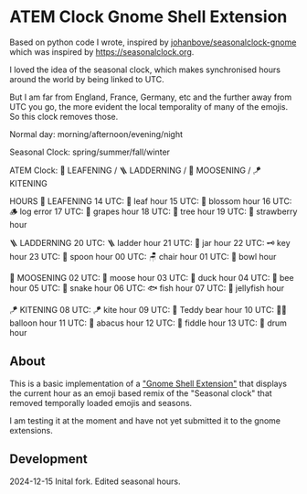 # ATEM Clock Gnome Shell Extension
Based on python code I wrote, inspired by [johanbove/seasonalclock-gnome ](https://github.com/johanbove/seasonalclock-gnome) which was inspired by <https://seasonalclock.org>.

I loved the idea of the seasonal clock, which makes synchronised hours around the world by being linked to UTC.

But I am far from England, France, Germany, etc and the further away from UTC you go, the more evident the local temporality of many of the emojis. So this clock removes those.

Normal day: morning/afternoon/evening/night

Seasonal Clock: spring/summer/fall/winter

ATEM Clock: 🌿 LEAFENING / 🪜 LADDERNING / 🫎 MOOSENING / 🪁 KITENING

HOURS
🌿 LEAFENING
14 UTC: 🌿 leaf hour 
15 UTC: 🌼 blossom hour 
16 UTC: 🪵 log error 
17 UTC: 🍇 grapes hour 
18 UTC: 🌳 tree hour 
19 UTC: 🍓 strawberry hour 


🪜 LADDERNING
20 UTC: 🪜 ladder hour 
21 UTC: 🫙 jar hour 
22 UTC: 🗝️ key hour 
23 UTC: 🥄 spoon hour 
00 UTC: 🪑 chair hour 
01 UTC: 🥣 bowl hour

🫎 MOOSENING
02 UTC: 🫎 moose hour 
03 UTC: 🦆 duck hour 
04 UTC: 🐝 bee hour 
05 UTC: 🐍 snake hour 
06 UTC: 🐟 fish hour 
07 UTC: 🪼 jellyfish hour 

🪁 KITENING
08 UTC: 🪁 kite hour 
09 UTC: 🧸 Teddy bear hour 
10 UTC: 🎈🪼 balloon hour 
11 UTC: 🧮 abacus hour 
12 UTC: 🎻 fiddle hour 
13 UTC: 🥁 drum hour 

## About

This is a basic implementation of a ["Gnome Shell Extension"](https://extensions.gnome.org) that displays the current hour as an emoji based remix of the "Seasonal clock" that removed temporally loaded emojis and seasons.

I am testing it at the moment and have not yet submitted it to the gnome extensions.

## Development
2024-12-15 Inital fork. Edited seasonal hours.
